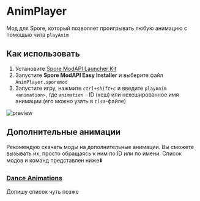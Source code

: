 # AnimPlayer
Мод для Spore, который позволяет проигрывать любую анимацию с помощью чита `playAnim`

## Как использовать
1. Установите [Spore ModAPI Launcher Kit](http://davoonline.com/sporemodder/rob55rod/ModAPI/Public/index.html)
2. Запустите **Spore ModAPI Easy Installer** и выберите файл `AnimPlayer.sporemod`
3. Запустите игру, нажмите *`ctrl+shift+c`* и введите `playAnim <animation>`, где *`animation`* - ID (хеш) или нехешированное имя анимации (его можно узать в *`tlsa`*-файле)

![preview](Preview.gif)

## Дополнительные анимации
Рекомендую скачать моды на дополнительные анимации. Вы сможете вызывать их, просто обращаясь к ним по ID или по имени. Список модов и команд представлен ниже⬇️

### [Dance Animations](https://davoonline.com/phpBB3/viewtopic.php?t=9826)
Допишу список чуть позже
